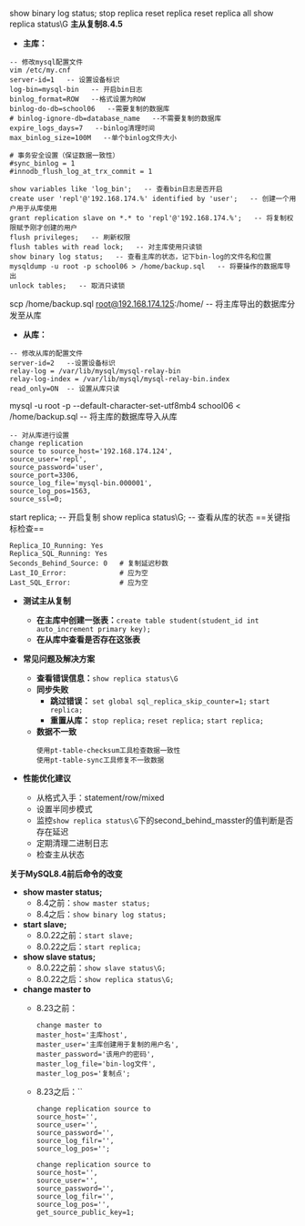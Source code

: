 show binary log status;
stop replica
reset replica
reset replica all
show replica status\G
**主从复制8.4.5**
- **主库：**
```
-- 修改mysql配置文件
vim /etc/my.cnf
server-id=1   -- 设置设备标识
log-bin=mysql-bin   -- 开启bin日志
binlog_format=ROW   --格式设置为ROW
binlog-do-db=school06   --需要复制的数据库
# binlog-ignore-db=database_name   --不需要复制的数据库
expire_logs_days=7   --binlog清理时间
max_binlog_size=100M   --单个binlog文件大小

# 事务安全设置（保证数据一致性）
#sync_binlog = 1
#innodb_flush_log_at_trx_commit = 1
```

```
show variables like 'log_bin';   -- 查看bin日志是否开启
create user 'repl'@'192.168.174.%' identified by 'user';   -- 创建一个用户用于从库使用
grant replication slave on *.* to 'repl'@'192.168.174.%';   -- 将复制权限赋予刚才创建的用户
flush privileges;   -- 刷新权限
flush tables with read lock;   -- 对主库使用只读锁
show binary log status;   -- 查看主库的状态，记下bin-log的文件名和位置
mysqldump -u root -p school06 > /home/backup.sql   -- 将要操作的数据库导出
unlock tables;   -- 取消只读锁
```
scp /home/backup.sql root@192.168.174.125:/home/   -- 将主库导出的数据库分发至从库

- **从库：**
```
-- 修改从库的配置文件
server-id=2   --设置设备标识
relay-log = /var/lib/mysql/mysql-relay-bin
relay-log-index = /var/lib/mysql/mysql-relay-bin.index
read_only=ON  -- 设置从库只读
```

mysql -u root -p --default-character-set-utf8mb4 school06 < /home/backup.sql   -- 将主库的数据库导入从库 

```
-- 对从库进行设置
change replication
source to source_host='192.168.174.124',
source_user='repl',
source_password='user',
source_port=3306,
source_log_file='mysql-bin.000001',
source_log_pos=1563,
source_ssl=0;
```

start replica;   -- 开启复制
show replica status\G;   -- 查看从库的状态
==关键指标检查==
```
Replica_IO_Running: Yes
Replica_SQL_Running: Yes
Seconds_Behind_Source: 0   # 复制延迟秒数
Last_IO_Error:             # 应为空
Last_SQL_Error:            # 应为空
```

- **测试主从复制**
  - **在主库中创建一张表：**`create table student(student_id int auto_increment primary key);`
  - **在从库中查看是否存在这张表**

- **常见问题及解决方案**
  - **查看错误信息：**`show replica status\G`
  - **同步失败**
    - **跳过错误：**
    `set global sql_replica_skip_counter=1;`
    `start replica;`
    - **重置从库：**
    `stop replica;`
    `reset replica;`
    `start replica;`
  - **数据不一致**
    ```
    使用pt-table-checksum工具检查数据一致性
    使用pt-table-sync工具修复不一致数据
    ```
- **性能优化建议**
  - 从格式入手：statement/row/mixed
  - 设置半同步模式
  - 监控`show replica status\G`下的second_behind_masster的值判断是否存在延迟
  - 定期清理二进制日志
  - 检查主从状态


**关于MySQL8.4前后命令的改变**
- **show master status;**
  - 8.4之前：`show master status;`
  - 8.4之后：`show binary log status;`
- **start slave;**
  - 8.0.22之前：`start slave;`
  - 8.0.22之后：`start replica;`
- **show slave status;**
  - 8.0.22之前：`show slave status\G;`
  - 8.0.22之后：`show replica status\G;`
- **change master to**
  - 8.23之前：
    ```
    change master to 
    master_host='主库host',
    master_user='主库创建用于复制的用户名',
    master_password='该用户的密码',
    master_log_file='bin-log文件',
    master_log_pos='复制点';
    ```

  - 8.23之后：``
    ```
    change replication source to
    source_host='',
    source_user='',
    source_password='',
    source_log_filr='',
    source_log_pos='';
    ```
    ```
    change replication source to
    source_host='',
    source_user='',
    source_password='',
    source_log_filr='',
    source_log_pos='',
    get_source_public_key=1;
    ```